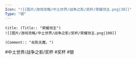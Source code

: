 ```yaml
---
Icon: "![[图片/游戏攻略/中土世界/战争之影/奖杯/荣耀领主.png|30]]"
Type: "银"
---
```

```ad-common-silver-trophy
title: (Title:: "荣耀领主")
![[图片/游戏攻略/中土世界/战争之影/奖杯/荣耀领主.png|100]]

(Comment:: "击败炎魔。")
```

#中土世界/战争之影/奖杯 #奖杯 #银
